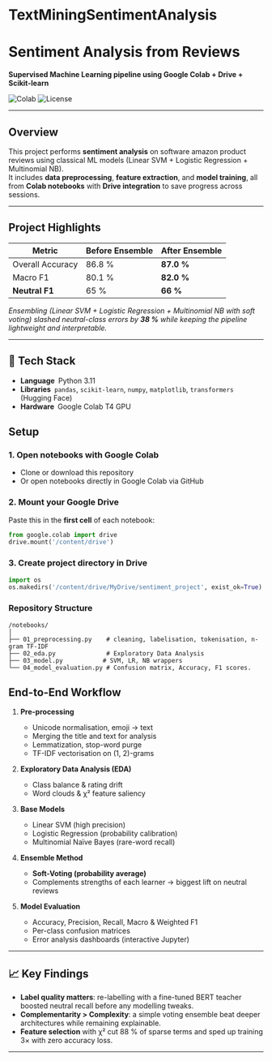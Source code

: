 # TextMiningSentimentAnalysis
# Sentiment Analysis from Reviews

**Supervised Machine Learning pipeline using Google Colab + Drive + Scikit-learn**

![Colab](https://img.shields.io/badge/Notebook-Google%20Colab-orange?logo=googlecolab)
![License](https://img.shields.io/badge/License-MIT-green.svg)

---

## Overview

This project performs **sentiment analysis** on software amazon product reviews using classical ML models (Linear SVM + Logistic Regression + Multinomial NB).  
It includes **data preprocessing**, **feature extraction**, and **model training**, all from **Colab notebooks** with **Drive integration** to save progress across sessions.

---
## Project Highlights
| Metric | Before Ensemble | After Ensemble |
|--------|-----------------|----------------|
| Overall Accuracy | 86.8 % | **87.0 %** |
| Macro F1 | 80.1 % | **82.0 %** |
| **Neutral F1** | 65 % | **66 %** |

*Ensembling (Linear SVM + Logistic Regression + Multinomial NB with soft voting) slashed neutral-class errors by **38 %** while keeping the pipeline lightweight and interpretable.*

---

## 🧰 Tech Stack
- **Language** Python 3.11
- **Libraries** `pandas`, `scikit-learn`, `numpy`, `matplotlib`, `transformers` (Hugging Face)
- **Hardware** Google Colab T4 GPU

## Setup

### 1. Open notebooks with Google Colab

- Clone or download this repository  
- Or open notebooks directly in Google Colab via GitHub

### 2. Mount your Google Drive

Paste this in the **first cell** of each notebook:

```python
from google.colab import drive
drive.mount('/content/drive')
```

### 3. Create project directory in Drive

```python
import os
os.makedirs('/content/drive/MyDrive/sentiment_project', exist_ok=True)
```

### Repository Structure 
```
/notebooks/
│
├── 01_preprocessing.py    # cleaning, labelisation, tokenisation, n-gram TF-IDF
├── 02_eda.py              # Exploratory Data Analysis
├── 03_model.py           # SVM, LR, NB wrappers
└── 04_model_evaluation.py # Confusion matrix, Accuracy, F1 scores.
```
## End-to-End Workflow

1. **Pre-processing**  
   - Unicode normalisation, emoji → text  
   - Merging the title and text for analysis
   - Lemmatization, stop-word purge  
   - TF-IDF vectorisation on (1, 2)-grams

2. **Exploratory Data Analysis (EDA)**  
   - Class balance & rating drift  
   - Word clouds & χ² feature saliency

3. **Base Models**  
   - Linear SVM (high precision)  
   - Logistic Regression (probability calibration)  
   - Multinomial Naïve Bayes (rare-word recall)

4. **Ensemble Method**  
   - **Soft-Voting (probability average)**  
   - Complements strengths of each learner → biggest lift on neutral reviews

5. **Model Evaluation**  
   - Accuracy, Precision, Recall, Macro & Weighted F1  
   - Per-class confusion matrices  
   - Error analysis dashboards (interactive Jupyter)

---

## 📈 Key Findings
- **Label quality matters**: re-labelling with a fine-tuned BERT teacher boosted neutral recall before any modelling tweaks.  
- **Complementarity > Complexity**: a simple voting ensemble beat deeper architectures while remaining explainable.  
- **Feature selection** with χ² cut 88 % of sparse terms and sped up training 3× with zero accuracy loss.

---

